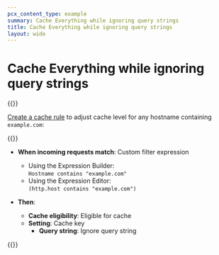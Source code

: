 ```yaml
---
pcx_content_type: example
summary: Cache Everything while ignoring query strings
title: Cache Everything while ignoring query strings
layout: wide
---
```


# Cache Everything while ignoring query strings

{{<render file="_page-rules-migration.md">}}

[Create a cache rule](/cache/how-to/cache-rules/create-dashboard/) to adjust cache level for any hostname containing `example.com`:

{{<example>}}

- **When incoming requests match**: Custom filter expression
    - Using the Expression Builder:<br>
        `Hostname contains "example.com"`
    - Using the Expression Editor:<br>
        `(http.host contains "example.com")`

- **Then**:
    - **Cache eligibility**: Eligible for cache
    - **Setting**: Cache key
        - **Query string**: Ignore query string

{{</example>}}